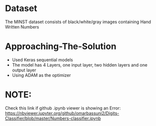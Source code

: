 
# Dataset
The MINST dataset consists of black/white/gray images containing Hand Written Numbers
# Approaching-The-Solution
- Used Keras sequential models
- The model has 4 Layers, one input layer, two hidden layers and one output layer
- Using ADAM as the optimizer
# NOTE:
Check this link if github .ipynb viewer is showing an Error:
https://nbviewer.jupyter.org/github/omarbassuni2/Digits-Classifier/blob/master/Numbers-classifier.ipynb


